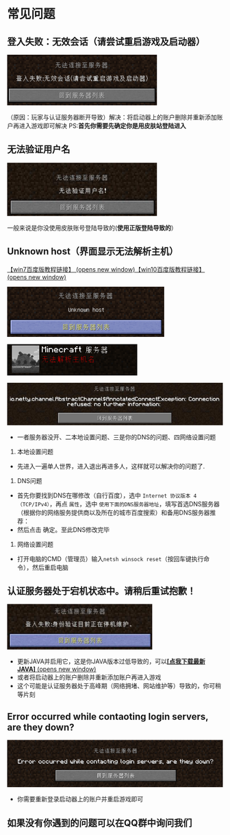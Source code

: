 # 常见问题

## 登入失败：无效会话（请尝试重启游戏及启动器） <a id="&#x767B;&#x5165;&#x5931;&#x8D25;-&#x65E0;&#x6548;&#x4F1A;&#x8BDD;-&#x8BF7;&#x5C1D;&#x8BD5;&#x91CD;&#x542F;&#x6E38;&#x620F;&#x53CA;&#x542F;&#x52A8;&#x5668;"></a>

![](.gitbook/assets/5nsyx7-usd-oks_u-j-j7i9.png)

（原因：玩家与认证服务器断开导致）解决：将启动器上的账户删除并重新添加账户再进入游戏即可解决 PS:**首先你需要先确定你是用皮肤站登陆进入**

## 无法验证用户名 <a id="&#x65E0;&#x6CD5;&#x9A8C;&#x8BC1;&#x7528;&#x6237;&#x540D;"></a>

![](.gitbook/assets/bh8e-3jfusdcf-0f0hse7-7o9.png)

一般来说是你没使用皮肤账号登陆导致的\(**使用正版登陆导致的**）

## Unknown host（**界面显示无法解析主机**） <a id="unknown-host-&#x754C;&#x9762;&#x663E;&#x793A;&#x65E0;&#x6CD5;&#x89E3;&#x6790;&#x4E3B;&#x673A;"></a>

[【win7百度版教程链接】 \(opens new window\)](https://jingyan.baidu.com/article/f71d60375584591ab641d13c.html)[【win10百度版教程链接】 \(opens new window\)](https://jingyan.baidu.com/article/2fb0ba40833b0a00f2ec5f28.html)

![](.gitbook/assets/jf61susdlk-_-esf0e0ufh.png)

![](.gitbook/assets/nu-2b-ausd5oh-kulhp-ihzd.png)

![](.gitbook/assets/j3zfk-2-fsw01xb5828bn8.png)

* 一者服务器没开、二本地设置问题、三是你的DNS的问题、四网络设置问题

1. 本地设置问题

* 先进入一遍单人世界，进入退出再进多人，这样就可以解决你的问题了.

1. DNS问题

* 首先你要找到DNS在哪修改（自行百度），选中 `Internet 协议版本 4（TCP/IPv4）`，再点 `属性`，选中 `使用下面的DNS服务器地址`，填写首选DNS服务器（根据你的网络服务提供商以及所在的城市百度搜索）和备用DNS服务器推荐：
* 然后点击 确定。至此DNS修改完毕

1. 网络设置问题

* 打开电脑的CMD（管理员）输入`netsh winsock reset`（按回车键执行命令），然后重启电脑

## 认证服务器处于宕机状态中。请稍后重试抱歉！ <a id="&#x8BA4;&#x8BC1;&#x670D;&#x52A1;&#x5668;&#x5904;&#x4E8E;&#x5B95;&#x673A;&#x72B6;&#x6001;&#x4E2D;&#x3002;&#x8BF7;&#x7A0D;&#x540E;&#x91CD;&#x8BD5;&#x62B1;&#x6B49;"></a>

![](.gitbook/assets/hlh4-4k2yyctdv_-hoyh.png)

* 更新JAVA并启用它，这是你JAVA版本过低导致的，可以[**\[点我下载最新JAVA\]** \(opens new window\)](https://en.vessoft.com/software/windows/download/java)
* 或者将启动器上的账户删除并重新添加账户再进入游戏
* 这个可能是认证服务器处于高峰期（网络拥堵、网站维护等）导致的，你可稍等片刻

## Error occurred while contaoting login servers, are they down? <a id="error-occurred-while-contaoting-login-servers-are-they-down"></a>

![](.gitbook/assets/t-cr-musdmcrxmusd1g-w-9l-h.png)

* 你需要重新登录启动器上的账户并重启游戏即可

## 如果没有你遇到的问题可以在QQ群中询问我们 <a id="&#x5982;&#x679C;&#x6CA1;&#x6709;&#x4F60;&#x9047;&#x5230;&#x7684;&#x95EE;&#x9898;&#x53EF;&#x4EE5;&#x5728;&#x4E0B;&#x65B9;&#x9644;&#x5E26;&#x622A;&#x56FE;&#x8BC4;&#x8BBA;"></a>

